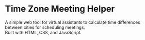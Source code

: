 # Time Zone Meeting Helper  
A simple web tool for virtual assistants to calculate time differences between cities for scheduling meetings.  
Built with HTML, CSS, and JavaScript.
